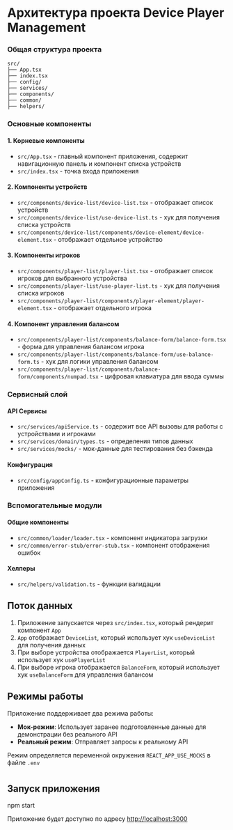 # Архитектура проекта Device Player Management

### Общая структура проекта

```
src/
├── App.tsx
├── index.tsx
├── config/
├── services/
├── components/
├── common/
├── helpers/
```

### Основные компоненты

#### 1. Корневые компоненты
- `src/App.tsx` - главный компонент приложения, содержит навигационную панель и компонент списка устройств
- `src/index.tsx` - точка входа приложения

#### 2. Компоненты устройств
- `src/components/device-list/device-list.tsx` - отображает список устройств
- `src/components/device-list/use-device-list.ts` - хук для получения списка устройств
- `src/components/device-list/components/device-element/device-element.tsx` - отображает отдельное устройство

#### 3. Компоненты игроков
- `src/components/player-list/player-list.tsx` - отображает список игроков для выбранного устройства
- `src/components/player-list/use-player-list.ts` - хук для получения списка игроков
- `src/components/player-list/components/player-element/player-element.tsx` - отображает отдельного игрока

#### 4. Компонент управления балансом
- `src/components/player-list/components/balance-form/balance-form.tsx` - форма для управления балансом игрока
- `src/components/player-list/components/balance-form/use-balance-form.ts` - хук для логики управления балансом
- `src/components/player-list/components/balance-form/components/numpad.tsx` - цифровая клавиатура для ввода суммы

### Сервисный слой

#### API Сервисы
- `src/services/apiService.ts` - содержит все API вызовы для работы с устройствами и игроками
- `src/services/domain/types.ts` - определения типов данных
- `src/services/mocks/` - мок-данные для тестирования без бэкенда

#### Конфигурация
- `src/config/appConfig.ts` - конфигурационные параметры приложения

### Вспомогательные модули

#### Общие компоненты
- `src/common/loader/loader.tsx` - компонент индикатора загрузки
- `src/common/error-stub/error-stub.tsx` - компонент отображения ошибок

#### Хелперы
- `src/helpers/validation.ts` - функции валидации

## Поток данных

1. Приложение запускается через `src/index.tsx`, который рендерит компонент `App`
2. `App` отображает `DeviceList`, который использует хук `useDeviceList` для получения данных
3. При выборе устройства отображается `PlayerList`, который использует хук `usePlayerList`
4. При выборе игрока отображается `BalanceForm`, который использует хук `useBalanceForm` для управления балансом

## Режимы работы

Приложение поддерживает два режима работы:
- **Мок-режим**: Использует заранее подготовленные данные для демонстрации без реального API
- **Реальный режим**: Отправляет запросы к реальному API

Режим определяется переменной окружения `REACT_APP_USE_MOCKS` в файле `.env`

#

## Запуск приложения

npm start

Приложение будет доступно по адресу [http://localhost:3000](http://localhost:3000)